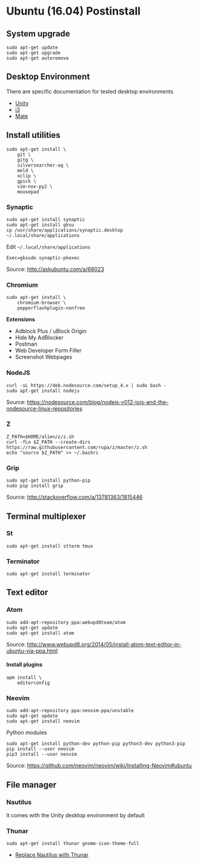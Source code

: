 Ubuntu (16.04) Postinstall
===========================

System upgrade
--------------

    sudo apt-get update
    sudo apt-get upgrade
    sudo apt-get autoremove

Desktop Environment
-------------------

There are specific documentation for tested desktop environments

  * [Unity](unity.md)
  * [i3](i3.md)
  * [Mate](mate.md)

Install utilities
-----------------

    sudo apt-get install \
        git \
        gitg \
        silversearcher-ag \
        meld \
        xclip \
        gpick \
        vim-nox-py2 \
        mousepad

### Synaptic

    sudo apt-get install synaptic
    sudo apt-get install gksu
    cp /usr/share/applications/synaptic.desktop ~/.local/share/applications

Edit `~/.local/share/applications`

    Exec=gksudo synaptic-pkexec

Source: http://askubuntu.com/a/68023

### Chromium

    sudo apt-get install \
        chromium-browser \
        pepperflashplugin-nonfree

**Extensions**

  * Adblock Plus / uBlock Origin
  * Hide My AdBlocker
  * Postman
  * Web Developer Form Filler
  * Screenshot Webpages

### NodeJS

    curl -sL https://deb.nodesource.com/setup_4.x | sudo bash -
    sudo apt-get install nodejs

Source: https://nodesource.com/blog/nodejs-v012-iojs-and-the-nodesource-linux-repositories

### Z

    Z_PATH=$HOME/alien/z/z.sh
    curl -fLo $Z_PATH --create-dirs https://raw.githubusercontent.com/rupa/z/master/z.sh
    echo "source $Z_PATH" >> ~/.bashrc

### Grip

    sudo apt-get install python-pip
    sudo pip install grip

Source: http://stackoverflow.com/a/13781363/1815446

Terminal multiplexer
--------------------

### St

    sudo apt-get install stterm tmux

### Terminator

    sudo apt-get install terminator

Text editor
-----------

### Atom

    sudo add-apt-repository ppa:webupd8team/atom
    sudo apt-get update
    sudo apt-get install atom

Source: http://www.webupd8.org/2014/05/install-atom-text-editor-in-ubuntu-via-ppa.html

#### Install plugins

    apm install \
        editorconfig

### Neovim

    sudo add-apt-repository ppa:neovim-ppa/unstable
    sudo apt-get update
    sudo apt-get install neovim
    
Python modules

    sudo apt-get install python-dev python-pip python3-dev python3-pip
    pip install --user neovim
    pip3 install --user neovim

Source: <https://github.com/neovim/neovim/wiki/Installing-Neovim#ubuntu>

File manager
------------

### Nautilus

It comes with the Unity desktop environment by default

### Thunar

    sudo apt-get install thunar gnome-icon-theme-full

  * [Replace Nautilus with Thunar](http://ubuntuguide.net/install-thunar-file-browser-and-make-default-in-gnome)
